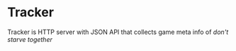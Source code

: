 # Tracker
Tracker is HTTP server with JSON API that collects game meta info of *don't starve together* 
